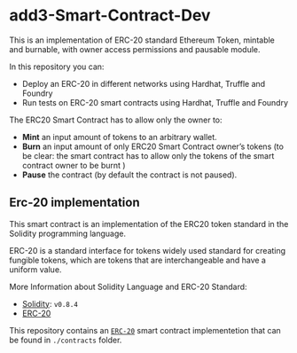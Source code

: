 # add3-Smart-Contract-Dev

This is an implementation of ERC-20 standard Ethereum Token, mintable and burnable, with owner access permissions and pausable module.

In this repository you can:


* Deploy an ERC-20 in different networks using Hardhat, Truffle and Foundry
* Run tests on ERC-20 smart contracts using Hardhat, Truffle and Foundry

The ERC20 Smart Contract has to allow only the owner to:
* **Mint** an input amount of tokens to an arbitrary wallet.
* **Burn** an input amount of only ERC20 Smart Contract owner’s tokens (to be clear: the smart
contract has to allow only the tokens of the smart contract owner to be burnt )
* **Pause** the contract (by default the contract is not paused).


## Erc-20 implementation

This smart contract is an implementation of the ERC20 token standard in the Solidity programming language.

ERC-20 is a standard interface for tokens widely used standard for creating fungible tokens, which are tokens that are interchangeable and have a uniform value.

More Information about Solidity Language and ERC-20 Standard:

- [Solidity](https://solidity.readthedocs.io/en/v0.8.4/): `v0.8.4`
- [ERC-20](https://eips.ethereum.org/EIPS/eip-20)

This repository contains an [`ERC-20`](./contracts/ERC20.sol) smart contract implementetion that can be found in `./contracts` folder.



